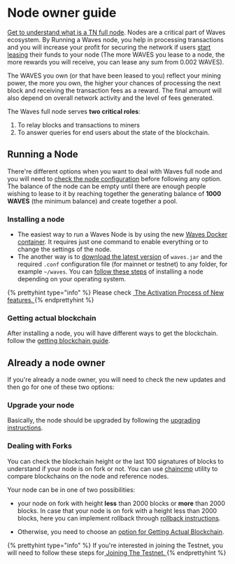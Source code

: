# Node owner guide

[Get to understand what is a TN full node](/waves-node/what-is-a-full-node.md). Nodes are a critical part of Waves ecosystem. By Running a Waves node, you help in processing transactions and you will increase your profit for securing the network if users [start leasing](/waves-client/account-management/waves-leasing.md) their funds to your node \(The more WAVES you lease to a node, the more rewards you will receive, you can lease any sum from 0.002 WAVES\).

The WAVES you own \(or that have been leased to you\) reflect your mining power, the more you own, the higher your chances of processing the next block and receiving the transaction fees as a reward. The final amount will also depend on overall network activity and the level of fees generated.

The Waves full node serves **two critical roles**:

1. To relay blocks and transactions to miners
2. To answer queries for end users about the state of the blockchain.

## Running a Node

There're different options when you want to deal with Waves full node and you will need to [check the node configuration](/waves-node/node-configuration.md) before following any option. The balance of the node can be empty until there are enough people wishing to lease to it by reaching together the generating balance of **1000 WAVES** (the minimum balance) and create together a pool.

### Installing a node

* The easiest way to run a Waves Node is by using the new [Waves Docker container](/waves-node/waves-node-in-docker.md). It requires just one command to enable everything or to change the settings of the node.
* The another way is to [download the latest version](https://github.com/wavesplatform/Waves/releases) of `waves.jar` and the required `.conf` configuration file \(for mainnet or testnet\) to any folder, for example `~/waves`. You can [follow these steps](/waves-node/how-to-install-a-node/how-to-install-a-node.md) of installing a node depending on your operating system.

{% prettyhint type="info" %} Please check <a href="/waves-node/how-to-install-a-node/how-to-install-a-node.md"> &nbsp;The Activation Process of New features. </a> {% endprettyhint %}


### **Getting actual blockchain**

After installing a node, you will have different ways to get the blockchain. follow the [getting blockchain guide](/waves-node/options-for-getting-actual-blockchain.md).

## Already a node owner

If you're already a node owner, you will need to check the new updates and then go for one of these two options:

### Upgrade your node

Basically, the node should be upgraded by following the [upgrading instructions](/waves-node/upgrading.md).

### Dealing with Forks

You can check the blockchain height or the last 100 signatures of blocks to understand if your node is on fork or not. You can use [chaincmp](https://github.com/wavesplatform/gowaves/releases/tag/v0.1.2) utility to compare blockchains on the node and reference nodes.


Your node can be in one of two possibilities:
* your node on fork with height **less** than 2000 blocks or **more** than 2000 blocks.
In case that your node is on fork with a height less than 2000 blocks, here you can implement rollback through [rollback instructions](/waves-node/how-to-rollback-a-node.md). 

* Otherwise, you need to choose an [option for Getting Actual Blockchain](/waves-node/options-for-getting-actual-blockchain.md).

{% prettyhint type="info" %} If you're interested in joining the Testnet, you will need to follow these steps for<a href="/waves-node/joining-testnet.md">&nbsp;Joining The Testnet. </a> {% endprettyhint %}
